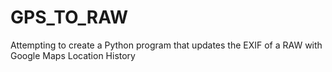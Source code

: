 # GPS_TO_RAW
 Attempting to create a Python program that updates the EXIF of a RAW with Google Maps Location History
